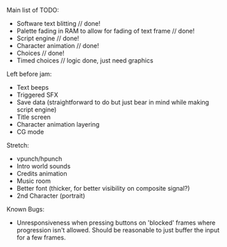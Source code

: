 Main list of TODO:
- Software text blitting // done!
- Palette fading in RAM to allow for fading of text frame // done!
- Script engine // done!
- Character animation // done!
- Choices // done!
- Timed choices // logic done, just need graphics

Left before jam:
- Text beeps
- Triggered SFX
- Save data (straightforward to do but just bear in mind while making script engine)
- Title screen
- Character animation layering
- CG mode

Stretch:
- vpunch/hpunch
- Intro world sounds
- Credits animation
- Music room
- Better font (thicker, for better visibility on composite signal?)
- 2nd Character (portrait)

Known Bugs:
- Unresponsiveness when pressing buttons on 'blocked' frames where progression isn't allowed. Should be reasonable to just buffer the input for a few frames.